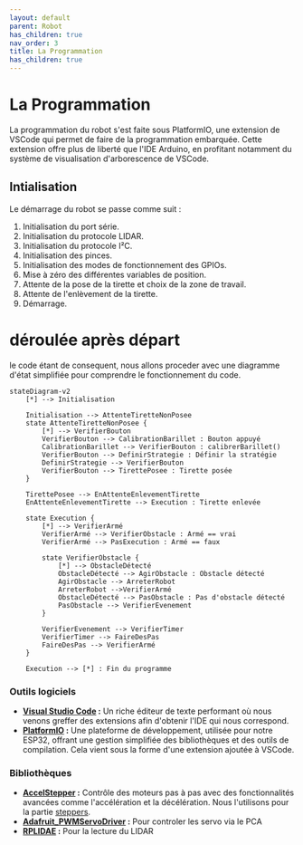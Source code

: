 ```yaml
---
layout: default
parent: Robot
has_children: true
nav_order: 3
title: La Programmation
has_children: true
---
```


# La Programmation

La programmation du robot s'est faite sous PlatformIO, une extension de VSCode qui permet de faire de la programmation embarquée. Cette extension offre plus de liberté que l'IDE Arduino, en profitant notamment du système de visualisation d'arborescence de VSCode.

## Intialisation

Le démarrage du robot se passe comme suit :

1. Initialisation du port série.
2. Initialisation du protocole LIDAR.
3. Initialisation du protocole I²C.
4. Initialisation des pinces.
5. Initialisation des modes de fonctionnement des GPIOs.
6. Mise à zéro des différentes variables de position.
7. Attente de la pose de la tirette et choix de la zone de travail.
8. Attente de l'enlèvement de la tirette.
9. Démarrage.

# déroulée après départ 

le code étant de consequent, nous allons proceder avec une diagramme d'état simplifiée pour comprendre le fonctionnement du code.

```mermaid
stateDiagram-v2
    [*] --> Initialisation

    Initialisation --> AttenteTiretteNonPosee
    state AttenteTiretteNonPosee {
        [*] --> VerifierBouton
        VerifierBouton --> CalibrationBarillet : Bouton appuyé
        CalibrationBarillet --> VerifierBouton : calibrerBarillet()
        VerifierBouton --> DefinirStrategie : Définir la stratégie
        DefinirStrategie --> VerifierBouton
        VerifierBouton --> TirettePosee : Tirette posée
    }

    TirettePosee --> EnAttenteEnlevementTirette
    EnAttenteEnlevementTirette --> Execution : Tirette enlevée

    state Execution {
        [*] --> VerifierArmé
        VerifierArmé --> VerifierObstacle : Armé == vrai
        VerifierArmé --> PasExecution : Armé == faux

        state VerifierObstacle {
            [*] --> ObstacleDétecté
            ObstacleDétecté --> AgirObstacle : Obstacle détecté
            AgirObstacle --> ArreterRobot
            ArreterRobot -->VerifierArmé
            ObstacleDétecté --> PasObstacle : Pas d'obstacle détecté
            PasObstacle --> VerifierEvenement
        }

        VerifierEvenement --> VerifierTimer
        VerifierTimer --> FaireDesPas 
        FaireDesPas --> VerifierArmé 
    }

    Execution --> [*] : Fin du programme

``` 



### Outils logiciels

- **[Visual Studio Code](https://code.visualstudio.com/) :** Un riche éditeur de texte performant où nous venons greffer des extensions afin d'obtenir l'IDE qui nous correspond.
- **[PlatformIO](https://platformio.org/) :** Une plateforme de développement, utilisée pour notre ESP32, offrant une gestion simplifiée des bibliothèques et des outils de compilation. Cela vient sous la forme d'une extension ajoutée à VSCode.

### Bibliothèques

- **[AccelStepper](https://github.com/waspinator/AccelStepper) :** Contrôle des moteurs pas à pas avec des fonctionnalités avancées comme l'accélération et la décélération. Nous l'utilisons pour la partie [steppers](./Steppers_Pamis.html).
- **[Adafruit_PWMServoDriver](https://github.com/adafruit/Adafruit-PWM-Servo-Driver-Library) :** Pour controler les servo via le PCA
- **[RPLIDAE](https://github.com/robopeak/rplidar_arduino) :** Pour la lecture du LIDAR
